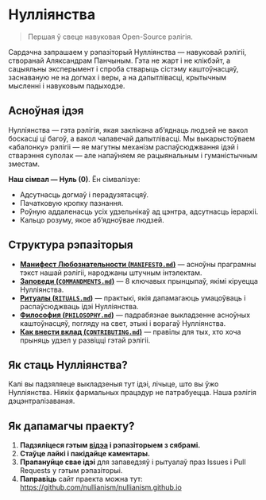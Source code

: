 # Нулліянства 

> Першая ў свеце навуковая Open-Source рэлігія.

Сардэчна запрашаем у рэпазіторый Нулліянства — навуковай рэлігіі, створанай Аляксандрам Панчыным. Гэта не жарт і не клікбэйт, а сацыяльны эксперымент і спроба стварыць сістэму каштоўнасцяў, заснаваную не на догмах і веры, а на дапытлівасці, крытычным мысленні і навуковым падыходзе.

## Асноўная ідэя

Нулліянства — гэта рэлігія, якая заклікана аб’яднаць людзей не вакол боскасці ці багоў, а вакол чалавечай дапытлівасці. Мы выкарыстоўваем «абалонку» рэлігіі — яе магутны механізм распаўсюджвання ідэй і стварэння суполак — але напаўняем яе рацыянальным і гуманістычным зместам.

**Наш сімвал — Нуль (0)**. Ён сімвалізуе:

- Адсутнасць догмаў і перадузятасцяў.
- Пачатковую кропку пазнання.
- Роўную аддаленасць усіх удзельнікаў ад цэнтра, адсутнасць іерархіі.
- Кальцо розуму, якое аб’ядноўвае людзей.

## Структура рэпазіторыя

- [**Манифест Любознательности (`MANIFESTO.md`)**](./MANIFESTO.md) — асноўны праграмны тэкст нашай рэлігіі, народжаны штучным інтэлектам.
- [**Заповеди (`COMMANDMENTS.md`)**](./COMMANDMENTS.md) — 8 ключавых прынцыпаў, якімі кіруецца Нулліянства.
- [**Ритуалы (`RITUALS.md`)**](./RITUALS.md) — практыкі, якія дапамагаюць умацоўваць і распаўсюджваць ідэі Нулліянства.
- [**Философия (`PHILOSOPHY.md`)**](./PHILOSOPHY.md) — падрабязнае выкладзенне асноўных каштоўнасцяў, погляду на свет, этыкі і ворагаў Нулліянства.
- [**Как внести вклад (`CONTRIBUTING.md`)**](./CONTRIBUTING.md) — правілы для тых, хто хоча прыняць удзел у развіцці гэтай рэлігіі.

## Як стаць Нулліянства?

Калі вы падзяляеце выкладзеныя тут ідэі, лічыце, што вы ўжо Нулліянства. Ніякіх фармальных працэдур не патрабуецца. Наша рэлігія дэцэнтралізаваная.

## Як дапамагчы праекту?

1. **Падзяліцеся гэтым [відэа](https://www.youtube.com/watch?v=mCErecXWGCc) і рэпазіторыем з сябрамі.**
2. **Стаўце лайкі і пакідайце каментары.**
3. **Прапануйце свае ідэі** для запаведзяў і рытуалаў праз Issues і Pull Requests у гэтым рэпазіторыі.
4. **Паправіць** сайт праекта можна тут: https://github.com/nullianism/nullianism.github.io